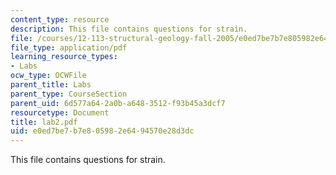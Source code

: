 ```yaml
---
content_type: resource
description: This file contains questions for strain.
file: /courses/12-113-structural-geology-fall-2005/e0ed7be7b7e805982e6494570e28d3dc_lab2.pdf
file_type: application/pdf
learning_resource_types:
- Labs
ocw_type: OCWFile
parent_title: Labs
parent_type: CourseSection
parent_uid: 6d577a64-2a0b-a648-3512-f93b45a3dcf7
resourcetype: Document
title: lab2.pdf
uid: e0ed7be7-b7e8-0598-2e64-94570e28d3dc
---
```

This file contains questions for strain.

